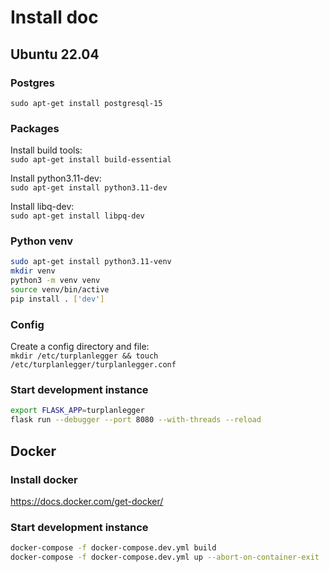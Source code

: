 # Install doc

## Ubuntu 22.04

### Postgres
`sudo apt-get install postgresql-15`

### Packages
Install build tools:  
`sudo apt-get install build-essential`

Install python3.11-dev:  
`sudo apt-get install python3.11-dev`

Install libq-dev:  
`sudo apt-get install libpq-dev`

### Python venv
```bash
sudo apt-get install python3.11-venv
mkdir venv
python3 -m venv venv
source venv/bin/active
pip install . ['dev']
```

### Config
Create a config directory and file:  
`mkdir /etc/turplanlegger && touch /etc/turplanlegger/turplanlegger.conf`

### Start development instance
```bash
export FLASK_APP=turplanlegger
flask run --debugger --port 8080 --with-threads --reload
```

## Docker

### Install docker
https://docs.docker.com/get-docker/

### Start development instance
```bash
docker-compose -f docker-compose.dev.yml build
docker-compose -f docker-compose.dev.yml up --abort-on-container-exit  --exit-code-from turplanlegger-dev
```
